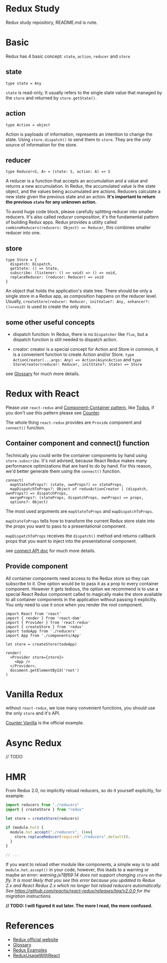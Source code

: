 # Redux Study

Redux study repository, README.md is note.


# Basic

Redux has 4 basic concept: `state`, `action`, `reducer` and `store`


## state

~~~
type state = Any
~~~

`state` is read-only, It usually refers to the single state value that managed by the `store` and returned by `store.getState()`.


## action

~~~
type Action = object
~~~

Action is payloads of information, represents an intention to change the state. Using `store.dispatch()` to send them to `store`. They are the _only_ source of information for the store.


## reducer

~~~
type Reducer<S, A> = (state: S, action: A) => S
~~~

A reducer is a function that accepts an accumulation and a value and returns a new accumulation. In Redux, the accumulated value is the state object, and the values being accumulated are actions. Reducers calculate a new state given the previous state and an action. **It's important to return the previous `state` for any unknown action.**

To avoid huge code block, please carefully splitting reducer into smaller reducers. It's also called _reducer composition_, it's the fundamental pattern of building Redux apps. Redux provides a utility called `combineReducers(reducers: Object) => Reducer`, this combines smaller reducer into one.


## store

~~~
type Store = {
  dispatch: Dispatch,
  getState: () => State,
  subscribe: (listener: () => void) => () => void,
  replaceReducer: (reducer: Reducer) => void
}
~~~

An object that holds the application's state tree. There should be only a single store in a Redux app, as composition happens on the reducer level. Usually, `createStore(reducer: Reducer, initValue?: Any, enhancer?: ()=>void)` is used to create the only store.


## some other useful concepts

* dispatch function: In Redux, there is no `Dispatcher` like `flux`, but a dispatch function is still needed to dispatch action.

* creator: creator is a special concept for Action and Store in common, it is a convenient function to create Action and/or Store.
  `type ActionCreator(...args: Any) => Action|AsyncAction` and `type StoreCreator(reducer: Reducer, initState?: State) => Store`

see [Glossary](http://redux.js.org/docs/Glossary.html) for much more details.

# Redux with React

Please use `react-redux` and [Component-Container pattern](https://medium.com/@dan_abramov/smart-and-dumb-components-7ca2f9a7c7d0#.mxoiyzxfd), like [Todos](https://github.com/reactjs/redux/tree/master/examples/todos), if you don't use this pattern please see [Counter](https://github.com/reactjs/redux/tree/master/examples/counter).

The whole thing `react-redux` provides are `Provide` component and `connect()` function.

## Container component and connect() function

Technically you could write the container components by hand using `store.subscribe`. It's not advised, because React Redux makes many performance optimizations that are hard to do by hand. For this reason, we'd better generate them using the `connect()` function.

~~~
connect(
  mapStateToProps?: (state, ownProps?) => stateProps,
  mapDispatchToProps?: Object of reduxActionCreator | (dispatch, ownProps?) => dispatchProps,
  mergeProps?: (stateProps, dispatchProps, ownProps) => props,
  options?: Object)
~~~

The most used arguments are `mapStateToProps` and `mapDispatchToProps`.

`mapStateToProps` tells how to transform the current Redux store state into the props you want to pass to a presentational component.

`mapDispatchToProps` receives the `dispatch()` method and returns callback props that you want to inject into the presentational component.

see [connect API doc](https://github.com/reactjs/react-redux/blob/master/docs/api.md#connectmapstatetoprops-mapdispatchtoprops-mergeprops-options) for much more details.


## Provide component

All container components need access to the Redux store so they can subscribe to it. One option would be to pass it as a prop to every container component. However it gets tedious, the option we recommend is to use a special React Redux component called <Provider> to magically make the store available to all container components in the application without passing it explicitly. You only need to use it once when you render the root component.

~~~JSX
import React from 'react'
import { render } from 'react-dom'
import { Provider } from 'react-redux'
import { createStore } from 'redux'
import todoApp from './reducers'
import App from './components/App'

let store = createStore(todoApp)

render(
  <Provider store={store}>
    <App />
  </Provider>,
  document.getElementById('root')
)
~~~


# Vanilla Redux

without `react-redux`, we lose many convenient functions, you should use the only `store` and it's API.

[Counter Vanilla](https://github.com/reactjs/redux/tree/master/examples/counter-vanilla) is the official example.


# Async Redux

// TODO


# HMR

From Redux 2.0, no implicitly reload reducers, so do it yourself explicitly, for example:
~~~JavaScript
import reducers from "./reducers"
import { createStore } from "redux"

let store = createStore(reducers)

if (module.hot) {
  module.hot.accept("./reducers", ()=>{
    store.replaceReducer(require("./reducers".default));
  }
}

// ...
~~~

If you want to reload other module like components, a simple way is to add `module.hot.accept()` in your code, however, this leads to a warning or maybe an error: _warning.js?8f69:14 <Provider> does not support changing `store` on the fly. It is most likely that you see this error because you updated to Redux 2.x and React Redux 2.x which no longer hot reload reducers automatically. See https://github.com/reactjs/react-redux/releases/tag/v2.0.0 for the migration instructions._

**// TODO: I will figured it out later. The more I read, the more confused.**


# References

* [Redux official website](http://redux.js.org/)
* [Glossary](http://redux.js.org/docs/Glossary.html)
* [Redux Examples](http://redux.js.org/docs/introduction/Examples.html)
* [ReduxUsageWithReact](http://redux.js.org/docs/basics/UsageWithReact.html)
